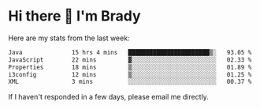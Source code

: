 # Hi there 👋 I'm Brady

Here are my stats from the last week:
<!--START_SECTION:waka-->

```txt
Java              15 hrs 4 mins   ███████████████████████▒░   93.05 %
JavaScript        22 mins         ▓░░░░░░░░░░░░░░░░░░░░░░░░   02.33 %
Properties        18 mins         ▒░░░░░░░░░░░░░░░░░░░░░░░░   01.89 %
i3config          12 mins         ▒░░░░░░░░░░░░░░░░░░░░░░░░   01.25 %
XML               3 mins          ░░░░░░░░░░░░░░░░░░░░░░░░░   00.37 %
```

<!--END_SECTION:waka-->

If I haven't responded in a few days, please email me directly. 
